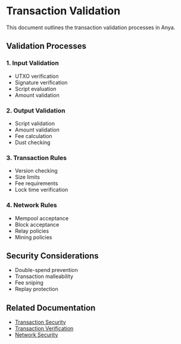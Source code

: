 # Transaction Validation

This document outlines the transaction validation processes in Anya.

## Validation Processes

### 1. Input Validation
- UTXO verification
- Signature verification
- Script evaluation
- Amount validation

### 2. Output Validation
- Script validation
- Amount validation
- Fee calculation
- Dust checking

### 3. Transaction Rules
- Version checking
- Size limits
- Fee requirements
- Lock time verification

### 4. Network Rules
- Mempool acceptance
- Block acceptance
- Relay policies
- Mining policies

## Security Considerations
- Double-spend prevention
- Transaction malleability
- Fee sniping
- Replay protection

## Related Documentation
- [Transaction Security](transaction-security.md)
- [Transaction Verification](transaction-verification.md)
- [Network Security](network-security.md)
